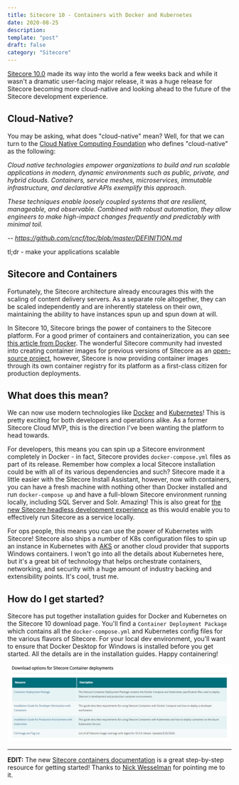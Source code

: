 ```yaml
---
title: Sitecore 10 - Containers with Docker and Kubernetes
date: 2020-08-25
description:
template: "post"
draft: false
category: "Sitecore"
---
```


[Sitecore 10.0](https://dev.sitecore.net/Downloads/Sitecore_Experience_Platform/100/Sitecore_Experience_Platform_100.aspx) made its way into the world a few weeks back and while it wasn't a dramatic user-facing major release, it was a huge release for Sitecore becoming more cloud-native and looking ahead to the future of the Sitecore development experience.

## Cloud-Native?

You may be asking, what does "cloud-native" mean? Well, for that we can turn to the [Cloud Native Computing Foundation](https://www.cncf.io/) who defines "cloud-native" as the following:

_Cloud native technologies empower organizations to build and run scalable applications in modern, dynamic environments such as public, private, and hybrid clouds. Containers, service meshes, microservices, immutable infrastructure, and declarative APIs exemplify this approach._

_These techniques enable loosely coupled systems that are resilient, manageable, and observable. Combined with robust automation, they allow engineers to make high-impact changes frequently and predictably with minimal toil._

<cite>-- https://github.com/cncf/toc/blob/master/DEFINITION.md</cite>

tl;dr - make your applications scalable

## Sitecore and Containers

Fortunately, the Sitecore architecture already encourages this with the scaling of content delivery servers. As a separate role altogether, they can be scaled independently and are inherently stateless on their own, maintaining the ability to have instances spun up and spun down at will.

In Sitecore 10, Sitecore brings the power of containers to the Sitecore platform. For a good primer of containers and containerization, you can see [this article from Docker](https://www.docker.com/resources/what-container). The wonderful Sitecore community had invested into creating container images for previous versions of Sitecore as an [open-source project](https://github.com/sitecore/docker-images), however, Sitecore is now providing container images through its own container registry for its platform as a first-class citizen for production deployments.

## What does this mean?

We can now use modern technologies like [Docker](https://www.docker.com/) and [Kubernetes](https://kubernetes.io/)! This is pretty exciting for both developers and operations alike. As a former Sitecore Cloud MVP, this is the direction I've been wanting the platform to head towards.

For developers, this means you can spin up a Sitecore environment completely in Docker - in fact, Sitecore provides `docker-compose.yml` files as part of its release. Remember how complex a local Sitecore installation could be with all of its various dependencies and such? Sitecore made it a little easier with the Sitecore Install Assistant, however, now with containers, you can have a fresh machine with nothing other than Docker installed and run `docker-compose up` and have a full-blown Sitecore environment running locally, including SQL Server and Solr. Amazing! This is also great for [the new Sitecore headless development experience](https://doc.sitecore.com/developers/100/developer-tools/en/sitecore-headless-development.html) as this would enable you to effectively run Sitecore as a service locally.

For ops people, this means you can use the power of Kubernetes with Sitecore! Sitecore also ships a number of K8s configuration files to spin up an instance in Kubernetes with [AKS](https://azure.microsoft.com/en-us/services/kubernetes-service/) or another cloud provider that supports Windows containers. I won't go into all the details about Kubernetes here, but it's a great bit of technology that helps orchestrate containers, networking, and security with a huge amount of industry backing and extensibility points. It's cool, trust me.

## How do I get started?

Sitecore has put together installation guides for Docker and Kubernetes on the Sitecore 10 download page. You'll find a `Container Deployment Package` which contains all the `docker-compose.yml` and Kubernetes config files for the various flavors of Sitecore. For your local dev environment, you'll want to ensure that Docker Desktop for Windows is installed before you get started. All the details are in the installation guides. Happy containering!

![Sitecore 10 Container Deployments](img/2020-08-25-09-19-53.png)

***

**EDIT:** The new [Sitecore containers documentation](https://containers.doc.sitecore.com/docs/environment-setup) is a great step-by-step resource for getting started! Thanks to [Nick Wesselman](https://twitter.com/techphoria414) for pointing me to it.
